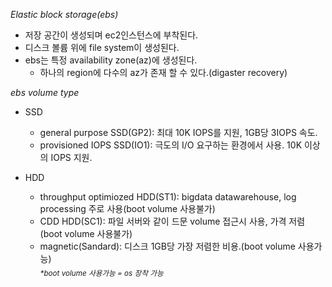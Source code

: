 _Elastic block storage(ebs)_  
 - 저장 공간이 생성되며 ec2인스턴스에 부착된다.
 - 디스크 볼륨 위에 file system이 생성된다.
 - ebs는 특정 availability zone(az)에 생성된다.  
 	- 하나의 region에 다수의 az가 존재 할 수 있다.(digaster recovery)  

_ebs volume type_  
 - SSD
 	- general purpose SSD(GP2): 최대 10K IOPS를 지원, 1GB당 3IOPS 속도.
 	- provisioned IOPS SSD(IO1): 극도의 I/O 요구하는 환경에서 사용. 10K 이상의 IOPS 지원.

 - HDD
 	- throughput optimiozed HDD(ST1): bigdata datawarehouse, log processing 주로 사용(boot volume 사용불가)  
 	- CDD HDD(SC1): 파일 서버와 같이 드문 volume 접근시 사용, 가격 저렴(boot volume 사용불가)  
 	- magnetic(Sandard): 디스크 1GB당 가장 저렴한 비용.(boot volume 사용가능)  
 <sub>_*boot volume 사용가능 = os 장착 가능_</sub>
